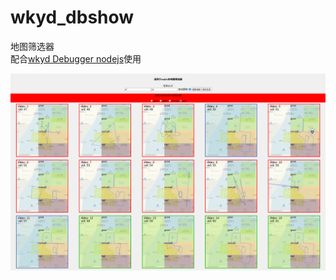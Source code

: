 # wkyd_dbshow
地图筛选器  
配合[wkyd Debugger nodejs](https://github.com/xmexg/wdn)使用

![image](./img/img1.png)